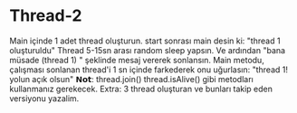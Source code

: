 # Thread-2
Main içinde 1 adet thread oluşturun.  start sonrası main desin ki: "thread 1 oluşturuldu"  Thread 5-15sn arası random sleep yapsın. Ve ardından "bana müsade (thread 1) " şeklinde mesaj vererek sonlansın.  Main metodu, çalışması sonlanan thread'i 1 sn içinde farkederek onu uğurlasın: "thread 1! yolun açık olsun"  𝗡𝗼𝘁: thread.join() thread.isAlive() gibi metodları kullanmanız gerekecek. Extra: 3 thread oluşturan ve bunları takip eden versiyonu yazalim.
